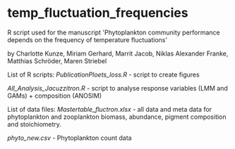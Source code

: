 # temp_fluctuation_frequencies
R script used for the manuscript 'Phytoplankton community performance depends on the frequency of temperature fluctuations' 

by Charlotte Kunze, Miriam Gerhard, Marrit Jacob, Niklas Alexander Franke, Matthias Schröder, Maren Striebel

List of R scripts: 
*PublicationPloets_loss.R* - script to create figures 

*All_Analysis_Jacuzzitron.R* - script to analyse response variables (LMM and GAMs) + composition (ANOSIM)


List of data files: 
*Mastertable_fluctron.xlsx* - all data and meta data for phytoplankton and zooplankton biomass, abundance, pigment composition and stoichiometry.

*phyto_new.csv* - Phytoplankton count data 




